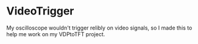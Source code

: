 # VideoTrigger
My oscilloscope wouldn't trigger relibly on video signals, so I made this to help me work on my VDPtoTFT project. 
